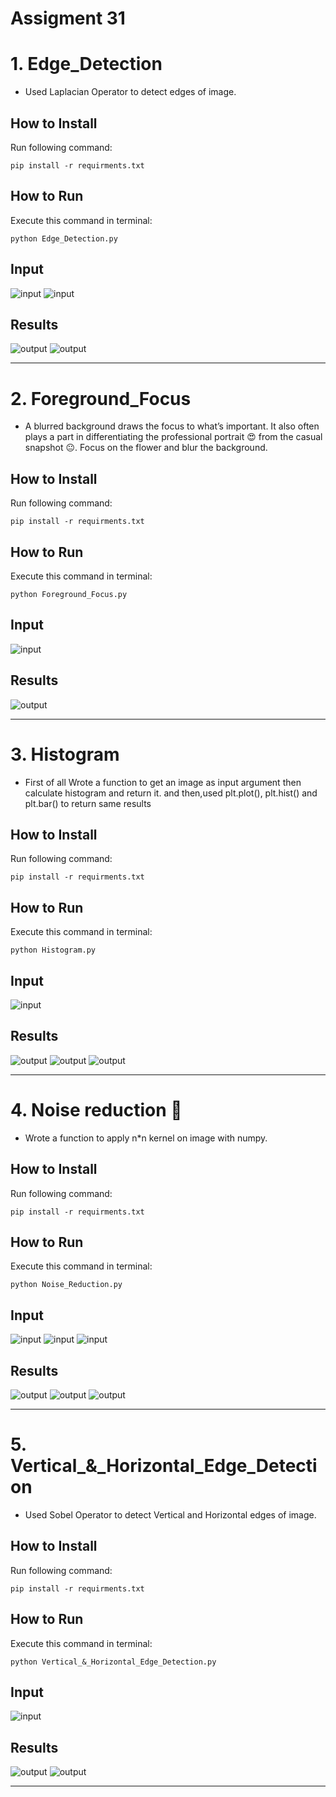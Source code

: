 # Assigment 31


# 1. Edge_Detection
+ Used Laplacian Operator to detect edges of image.

## How to Install
Run following command:
```
pip install -r requirments.txt
```


## How to Run
Execute this command in terminal:

```
python Edge_Detection.py
```
## Input

![input](https://github.com/HosseinPashapour/Assignment_31/blob/main/input/lion.png)
![input](https://github.com/HosseinPashapour/Assignment_31/blob/main/input/spider.png)

## Results

![output](https://github.com/HosseinPashapour/Assignment_31/blob/main/output/Result_lion.jpg)
![output](https://github.com/HosseinPashapour/Assignment_31/blob/main/output/Result_Spider.jpg)

------------------------------------------------------

# 2. Foreground_Focus
+  A blurred background draws the focus to what’s important. It also often plays a part in differentiating the professional portrait 😍 from the casual snapshot 😐.
    Focus on the flower and blur the background.

## How to Install
Run following command:
```
pip install -r requirments.txt
```


## How to Run
Execute this command in terminal:

```
python Foreground_Focus.py
```
## Input

![input](https://github.com/HosseinPashapour/Assignment_31/blob/main/input/flower.jpg)


## Results

![output](https://github.com/HosseinPashapour/Assignment_31/blob/main/output/Flower.png)

------------------------------------------------------

# 3. Histogram 
+ First of all Wrote a function to get an image as input argument then calculate histogram and return it. 
and then,used plt.plot(), plt.hist() and plt.bar() to return same results

## How to Install
Run following command:
```
pip install -r requirments.txt
```

## How to Run
Execute this command in terminal:

```
python Histogram.py
```

## Input

![input](input\Cats.jpeg)

## Results

![output](output\Plt.bar.png)
![output](output\Plt.hist.png)
![output](output\Plt.plot.png)





------------------------------------------------------


# 4. Noise reduction 🩻
+ Wrote a function to apply n*n kernel on image with numpy. 

## How to Install
Run following command:
```
pip install -r requirments.txt
```

## How to Run
Execute this command in terminal:

```
python Noise_Reduction.py
```

## Input

![input](input\xray_noisy.png)
![input](input\kboard.jpg)
![input](input\circle.jpg)

## Results

![output](output\Result_xray_noisy.png)
![output](output\Result_Board.jpg)
![output](output\Result_circle.jpg)



------------------------------------------------------
# 5. Vertical_&_Horizontal_Edge_Detection

+ Used Sobel Operator to detect Vertical and Horizontal edges of image.

## How to Install
Run following command:
```
pip install -r requirments.txt
```

## How to Run
Execute this command in terminal:

```
python Vertical_&_Horizontal_Edge_Detection.py
```

## Input

![input](input\home.png)

## Results

![output](output\Home_Horizental.png)
![output](output\Home_Vertical.png)


------------------------------------------------------

